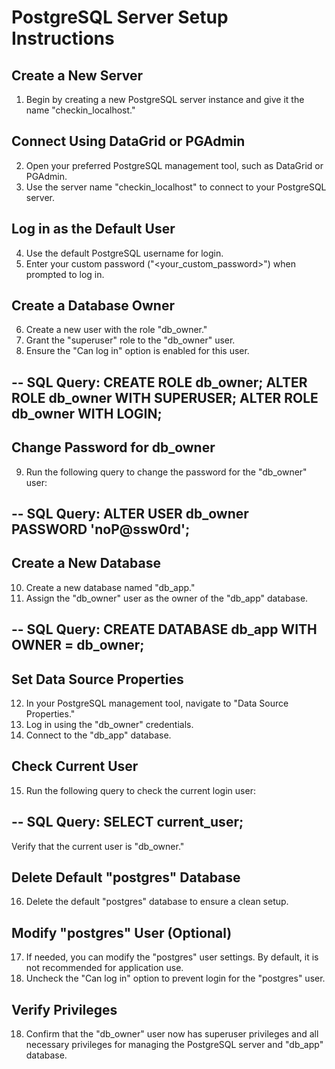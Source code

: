 # PostgreSQL Server Setup Instructions

## Create a New Server

1. Begin by creating a new PostgreSQL server instance and give it the name "checkin_localhost."

## Connect Using DataGrid or PGAdmin

2. Open your preferred PostgreSQL management tool, such as DataGrid or PGAdmin.
3. Use the server name "checkin_localhost" to connect to your PostgreSQL server.

## Log in as the Default User

4. Use the default PostgreSQL username for login.
5. Enter your custom password ("<your_custom_password>") when prompted to log in.

## Create a Database Owner

6. Create a new user with the role "db_owner."
7. Grant the "superuser" role to the "db_owner" user.
8. Ensure the "Can log in" option is enabled for this user.

-- SQL Query:
CREATE ROLE db_owner;
ALTER ROLE db_owner WITH SUPERUSER;
ALTER ROLE db_owner WITH LOGIN;
--

## Change Password for db_owner

9. Run the following query to change the password for the "db_owner" user:

-- SQL Query:
ALTER USER db_owner PASSWORD 'noP@ssw0rd';
--

## Create a New Database

10. Create a new database named "db_app."
11. Assign the "db_owner" user as the owner of the "db_app" database.

-- SQL Query:
CREATE DATABASE db_app WITH OWNER = db_owner;
--

## Set Data Source Properties

12. In your PostgreSQL management tool, navigate to "Data Source Properties."
13. Log in using the "db_owner" credentials.
14. Connect to the "db_app" database.

## Check Current User

15. Run the following query to check the current login user:

-- SQL Query:
SELECT current_user;
--

Verify that the current user is "db_owner."

## Delete Default "postgres" Database

16. Delete the default "postgres" database to ensure a clean setup.

## Modify "postgres" User (Optional)

17. If needed, you can modify the "postgres" user settings. By default, it is not recommended for application use.
18. Uncheck the "Can log in" option to prevent login for the "postgres" user.

## Verify Privileges

18. Confirm that the "db_owner" user now has superuser privileges and all necessary privileges for managing the PostgreSQL server and "db_app" database.
